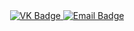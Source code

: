 <div id="badges" align="center"> 
    <a href="https://vk.com/id368699839">
        <img src="https://img.shields.io/badge/VK-blue?style-for-the-badge&logo=VK&logoColor-white" alt="VK Badge"/> 
    </a> 
    <a href="https://mail.google.com/mail/u/0/#inbox">  
        <img src="https://img.shields.io/badge/EMAIL-red?style-for-the-badge&logo=Gmail&logoColor-white" alt="Email Badge"/> 
    </a> 
</div>


<div id="viewprof" align="center"> 
    <img src="https://komarev.com/ghpvc/?username=Motyanich&style-flat-square&color=blue" alt=""/> 
</div>

